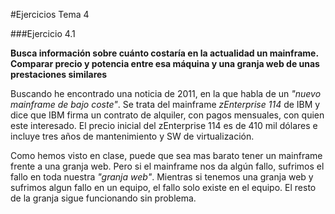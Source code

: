 #Ejercicios Tema 4

###Ejercicio 4.1

**Busca información sobre cuánto costaría en la actualidad un mainframe. Comparar precio y potencia entre esa máquina y una granja web de unas prestaciones similares**

Buscando he encontrado una noticia de 2011, en la que habla de un *"nuevo mainframe de bajo coste"*. Se trata del mainframe *zEnterprise 114* de IBM y dice que IBM firma un contrato de alquiler, con pagos mensuales, con quien este interesado.
El precio inicial del zEnterprise 114 es de 410 mil dólares e incluye tres años de mantenimiento y SW de virtualización.

Como hemos visto en clase, puede que sea mas barato tener un mainframe frente a una granja web. Pero si el mainframe nos da algún fallo, sufrimos el fallo en toda nuestra *"granja web"*.
Mientras si tenemos una granja web y sufrimos algun fallo en un equipo, el fallo solo existe en el equipo. El resto de la granja sigue funcionando sin problema.
